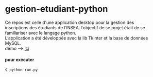 # gestion-etudiant-python
Ce repos est celle d'une application desktop pour la gestion des inscriptions des étudiants de l’INSEA. l’objectif de se projet était de se familiariser avec le langage python. <br/>
L’application a été développée avec la lib Tkinter et la base de données MySQL. <br/>
démo ==> [ici](https://drive.google.com/file/d/18z3g-G9hkahgtANUGG_7dnTI03bbnOeN/view?usp=sharing)
<br/>

#### pour exécuter

`$ python run.py`
